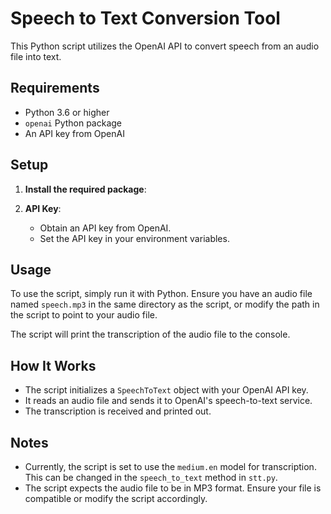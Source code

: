 # Speech to Text Conversion Tool

This Python script utilizes the OpenAI API to convert speech from an audio file into text.

## Requirements

- Python 3.6 or higher
- `openai` Python package
- An API key from OpenAI

## Setup

1. **Install the required package**:

2. **API Key**:
   - Obtain an API key from OpenAI.
   - Set the API key in your environment variables.
     
## Usage

To use the script, simply run it with Python. Ensure you have an audio file named `speech.mp3` in the same directory as the script, or modify the path in the script to point to your audio file.

The script will print the transcription of the audio file to the console.

## How It Works

- The script initializes a `SpeechToText` object with your OpenAI API key.
- It reads an audio file and sends it to OpenAI's speech-to-text service.
- The transcription is received and printed out.

## Notes

- Currently, the script is set to use the `medium.en` model for transcription. This can be changed in the `speech_to_text` method in `stt.py`.
- The script expects the audio file to be in MP3 format. Ensure your file is compatible or modify the script accordingly.
